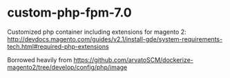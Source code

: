 # custom-php-fpm-7.0
Customized php container including extensions for magento 2: http://devdocs.magento.com/guides/v2.1/install-gde/system-requirements-tech.html#required-php-extensions

Borrowed heavily from https://github.com/arvatoSCM/dockerize-magento2/tree/develop/config/php/image
